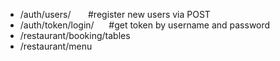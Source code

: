- /auth/users/     &nbsp; &nbsp;&nbsp;&nbsp;               #register new users via POST
- /auth/token/login/         &nbsp;&nbsp;&nbsp;&nbsp;      #get token by username and password
- /restaurant/booking/tables   &nbsp;&nbsp;&nbsp;&nbsp;   
- /restaurant/menu            &nbsp;&nbsp;&nbsp;&nbsp;     
